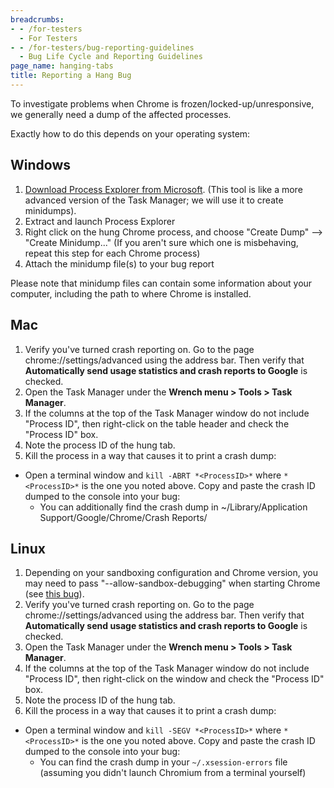 ```yaml
---
breadcrumbs:
- - /for-testers
  - For Testers
- - /for-testers/bug-reporting-guidelines
  - Bug Life Cycle and Reporting Guidelines
page_name: hanging-tabs
title: Reporting a Hang Bug
---
```


To investigate problems when Chrome is frozen/locked-up/unresponsive, we
generally need a dump of the affected processes.

Exactly how to do this depends on your operating system:

## Windows

1.  [Download Process Explorer from
            Microsoft](http://technet.microsoft.com/en-us/sysinternals/bb896653).
            (This tool is like a more advanced version of the Task Manager; we
            will use it to create minidumps).
2.  Extract and launch Process Explorer
3.  Right click on the hung Chrome process, and choose "Create Dump"
            --&gt; "Create Minidump..." (If you aren't sure which one is
            misbehaving, repeat this step for each Chrome process)
4.  Attach the minidump file(s) to your bug report

Please note that minidump files can contain some information about your
computer, including the path to where Chrome is installed.

## Mac

1.  Verify you've turned crash reporting on. Go to the page
            chrome://settings/advanced using the address bar. Then verify that
            **Automatically send usage statistics and crash reports to Google**
            is checked.
2.  Open the Task Manager under the **Wrench menu &gt; Tools &gt; Task
            Manager**.
3.  If the columns at the top of the Task Manager window do not include
            "Process ID", then right-click on the table header and check the
            "Process ID" box.
4.  Note the process ID of the hung tab.
5.  Kill the process in a way that causes it to print a crash dump:

*   Open a terminal window and `kill -ABRT *<ProcessID>*` where
            `*<ProcessID>*` is the one you noted above. Copy and paste the crash
            ID dumped to the console into your bug:
    *   You can additionally find the crash dump in
                ~/Library/Application Support/Google/Chrome/Crash Reports/

## Linux

1.  Depending on your sandboxing configuration and Chrome version, you
            may need to pass "--allow-sandbox-debugging" when starting Chrome
            (see [this bug](http://crbug.com/169369)).
2.  Verify you've turned crash reporting on. Go to the page
            chrome://settings/advanced using the address bar. Then verify that
            **Automatically send usage statistics and crash reports to Google**
            is checked.
3.  Open the Task Manager under the **Wrench menu &gt; Tools &gt; Task
            Manager**.
4.  If the columns at the top of the Task Manager window do not include
            "Process ID", then right-click on the window and check the "Process
            ID" box.
5.  Note the process ID of the hung tab.
6.  Kill the process in a way that causes it to print a crash dump:

*   Open a terminal window and `kill -SEGV *<ProcessID>*` where
            `*<ProcessID>*` is the one you noted above. Copy and paste the crash
            ID dumped to the console into your bug:
    *   You can find the crash dump in your `~/.xsession-errors` file
                (assuming you didn't launch Chromium from a terminal yourself)